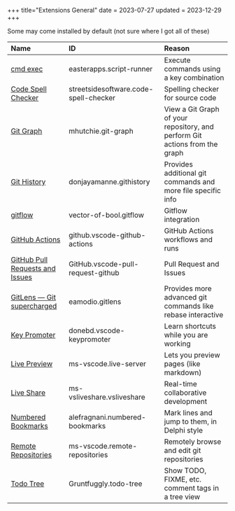 +++
title="Extensions General"
date = 2023-07-27
updated = 2023-12-29
+++

Some may come installed by default (not sure where I got all of these)

| Name                                          | ID                                    | Reason                                                                      |
| :-------------------------------------------- | :------------------------------------ | :-------------------------------------------------------------------------- |
| [cmd exec][cmdexec]                           | easterapps.script-runner              | Execute commands using a key combination                                    |
| [Code Spell Checker][spell]                   | streetsidesoftware.code-spell-checker | Spelling checker for source code                                            |
| [Git Graph][gitgraph]                         | mhutchie.git-graph                    | View a Git Graph of your repository, and perform Git actions from the graph |
| [Git History][githistory]                     | donjayamanne.githistory               | Provides additional git commands and more file specific info                |
| [gitflow][gitflow]                            | vector-of-bool.gitflow                | Gitflow integration                                                         |
| [GitHub Actions][githubact]                   | github.vscode-github-actions          | GitHub Actions workflows and runs                                           |
| [GitHub Pull Requests and Issues][githubpull] | GitHub.vscode-pull-request-github     | Pull Request and Issues                                                     |
| [GitLens — Git supercharged][gitlens]         | eamodio.gitlens                       | Provides more advanced git commands like rebase interactive                 |
| [Key Promoter][keypromoter]                   | donebd.vscode-keypromoter             | Learn shortcuts while you are working                                       |
| [Live Preview][liveview]                      | ms-vscode.live-server                 | Lets you preview pages (like markdown)                                      |
| [Live Share][liveshare]                       | ms-vsliveshare.vsliveshare            | Real-time collaborative development                                         |
| [Numbered Bookmarks][bookmark]                | alefragnani.numbered-bookmarks        | Mark lines and jump to them, in Delphi style                                |
| [Remote Repositories][remote]                 | ms-vscode.remote-repositories         | Remotely browse and edit git repositories                                   |
| [Todo Tree][todo]                             | Gruntfuggly.todo-tree                 | Show TODO, FIXME, etc. comment tags in a tree view                          |

[cmdexec]: https://marketplace.visualstudio.com/items?itemName=easterapps.script-runner
[spell]: https://marketplace.visualstudio.com/items?itemName=streetsidesoftware.code-spell-checker
[bookmark]: https://marketplace.visualstudio.com/items?itemName=alefragnani.numbered-bookmarks
[gitflow]: https://marketplace.visualstudio.com/items?itemName=vector-of-bool.gitflow
[gitgraph]: https://marketplace.visualstudio.com/items?itemName=mhutchie.git-graph
[githistory]: https://marketplace.visualstudio.com/items?itemName=donjayamanne.githistory
[githubact]: https://marketplace.visualstudio.com/items?itemName=GitHub.vscode-github-actions
[githubpull]: https://marketplace.visualstudio.com/items?itemName=GitHub.vscode-pull-request-github
[gitlens]: https://marketplace.visualstudio.com/items?itemName=eamodio.gitlens
[liveshare]: https://marketplace.visualstudio.com/items?itemName=MS-vsliveshare.vsliveshare
[liveview]: https://marketplace.visualstudio.com/items?itemName=ms-vscode.live-server
[remote]: https://marketplace.visualstudio.com/items?itemName=ms-vscode.remote-repositories
[todo]: https://marketplace.visualstudio.com/items?itemName=Gruntfuggly.todo-tree
[keypromoter]: https://marketplace.visualstudio.com/items?itemName=donebd.vscode-keypromoter
